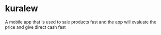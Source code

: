 # kuralew
A mobile app that is used to sale products fast and the app will evaluate the price and give direct cash fast
